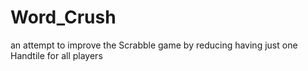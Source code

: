 # Word_Crush
an attempt to improve the Scrabble game by reducing having just one Handtile for all players
